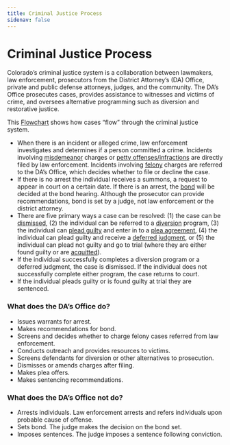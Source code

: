 ```yaml
---
title: Criminal Justice Process
sidenav: false
---
```

# Criminal Justice Process

Colorado’s criminal justice system is a collaboration between lawmakers, law enforcement, prosecutors from the District Attorney’s (DA) Office, private and public defense attorneys, judges, and the community. The DA’s Office prosecutes cases, provides assistance to witnesses and victims of crime, and oversees alternative programming such as diversion and restorative justice.

This  <a href='https://drive.google.com/file/d/10HwZcGTyM-EVg8tFvGdS-QcpV86kmSNg/view?usp=sharing'> Flowchart</a> shows how cases “flow” through the criminal justice system. 

* When there is an incident or alleged crime, law enforcement investigates and determines if a person committed a crime. Incidents involving <a href="/technical-notes#misdemeanor"> misdemeanor</a> charges or <a href="#petty">petty offenses/infractions</a> are directly filed by law enforcement. Incidents involving <a href="#felony">felony</a> charges are referred to the DA’s Office, which decides whether to file or decline the case. 
* If there is no arrest the individual receives a summons, a request to appear in court on a certain date. If there is an arrest, the <a href="#bail">bond</a> will be decided at the bond hearing. Although the prosecutor can provide recommendations, bond is set by a judge, not law enforcement or the district attorney. 
* There are five primary ways a case can be resolved: (1) the case can be <a href="#dismissed">dismissed</a>, (2) the individual can be referred to a <a href="#diversion">diversion</a> program, (3) the individual can <a href="#pleadguilty">plead guilty</a> and enter in to a <a href="#pleaagreement">plea agreement</a>, (4) the individual can plead guilty and receive a <a href="#deferred">deferred judgment</a>, or (5) the individual can plead not guilty and go to trial (where they are either found guilty or are <a href="#acquitted">acquitted</a>).
* If the individual successfully completes a diversion program or a deferred judgment, the case is dismissed. If the individual does not successfully complete either program, the case returns to court. 
* If the individual pleads guilty or is found guilty at trial they are sentenced.

### What does the DA’s Office do?

* Issues warrants for arrest. 
* Makes recommendations for bond.
* Screens and decides whether to charge felony cases referred from law enforcement.
* Conducts outreach and provides resources to victims.
* Screens defendants for diversion or other alternatives to prosecution.
* Dismisses or amends charges after filing.
* Makes plea offers.
* Makes sentencing recommendations.

### What does the DA’s Office not do?

* Arrests individuals. Law enforcement arrests and refers individuals upon probable cause of offense.
* Sets bond. The judge makes the decision on the bond set. 
* Imposes sentences. The judge imposes a sentence following conviction.